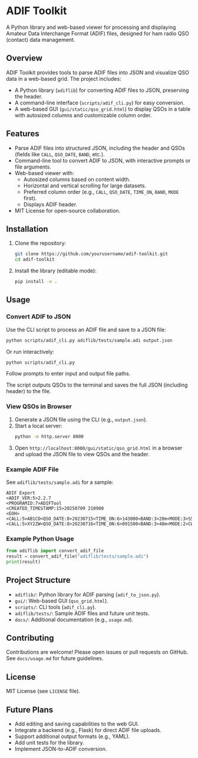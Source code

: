 # ADIF Toolkit

A Python library and web-based viewer for processing and displaying Amateur Data Interchange Format (ADIF) files, designed for ham radio QSO (contact) data management.

## Overview
ADIF Toolkit provides tools to parse ADIF files into JSON and visualize QSO data in a web-based grid. The project includes:
- A Python library (`adiflib`) for converting ADIF files to JSON, preserving the header.
- A command-line interface (`scripts/adif_cli.py`) for easy conversion.
- A web-based GUI (`gui/static/qso_grid.html`) to display QSOs in a table with autosized columns and customizable column order.

## Features
- Parse ADIF files into structured JSON, including the header and QSOs (fields like `CALL`, `QSO_DATE`, `BAND`, etc.).
- Command-line tool to convert ADIF to JSON, with interactive prompts or file arguments.
- Web-based viewer with:
  - Autosized columns based on content width.
  - Horizontal and vertical scrolling for large datasets.
  - Preferred column order (e.g., `CALL`, `QSO_DATE`, `TIME_ON`, `BAND`, `MODE` first).
  - Displays ADIF header.
- MIT License for open-source collaboration.

## Installation
1. Clone the repository:
   ```bash
   git clone https://github.com/yourusername/adif-toolkit.git
   cd adif-toolkit
   ```
2. Install the library (editable mode):
   ```bash
   pip install -e .
   ```

## Usage
### Convert ADIF to JSON
Use the CLI script to process an ADIF file and save to a JSON file:
```bash
python scripts/adif_cli.py adiflib/tests/sample.adi output.json
```
Or run interactively:
```bash
python scripts/adif_cli.py
```
Follow prompts to enter input and output file paths.

The script outputs QSOs to the terminal and saves the full JSON (including header) to the file.

### View QSOs in Browser
1. Generate a JSON file using the CLI (e.g., `output.json`).
2. Start a local server:
   ```bash
   python -m http.server 8000
   ```
3. Open `http://localhost:8000/gui/static/qso_grid.html` in a browser and upload the JSON file to view QSOs and the header.

### Example ADIF File
See `adiflib/tests/sample.adi` for a sample:
```
ADIF Export
<ADIF_VER:5>2.2.7
<PROGRAMID:7>ADIFTool
<CREATED_TIMESTAMP:15>20250709 210900
<EOH>
<CALL:5>AB1CD<QSO_DATE:8>20230715<TIME_ON:6>143000<BAND:3>20m<MODE:3>SSB<EOR>
<CALL:5>XY2ZW<QSO_DATE:8>20230716<TIME_ON:6>091500<BAND:3>40m<MODE:2>CW<EOR>
```

### Example Python Usage
```python
from adiflib import convert_adif_file
result = convert_adif_file("adiflib/tests/sample.adi")
print(result)
```

## Project Structure
- `adiflib/`: Python library for ADIF parsing (`adif_to_json.py`).
- `gui/`: Web-based GUI (`qso_grid.html`).
- `scripts/`: CLI tools (`adif_cli.py`).
- `adiflib/tests/`: Sample ADIF files and future unit tests.
- `docs/`: Additional documentation (e.g., `usage.md`).

## Contributing
Contributions are welcome! Please open issues or pull requests on GitHub. See `docs/usage.md` for future guidelines.

## License
MIT License (see `LICENSE` file).

## Future Plans
- Add editing and saving capabilities to the web GUI.
- Integrate a backend (e.g., Flask) for direct ADIF file uploads.
- Support additional output formats (e.g., YAML).
- Add unit tests for the library.
- Implement JSON-to-ADIF conversion.